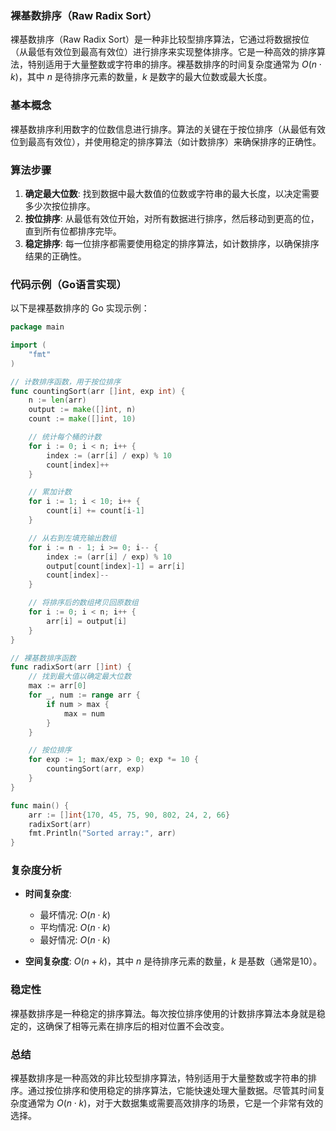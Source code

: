 ### 裸基数排序（Raw Radix Sort）

裸基数排序（Raw Radix Sort）是一种非比较型排序算法，它通过将数据按位（从最低有效位到最高有效位）进行排序来实现整体排序。它是一种高效的排序算法，特别适用于大量整数或字符串的排序。裸基数排序的时间复杂度通常为 $O(n \cdot k)$，其中 $n$ 是待排序元素的数量，$k$ 是数字的最大位数或最大长度。

### 基本概念

裸基数排序利用数字的位数信息进行排序。算法的关键在于按位排序（从最低有效位到最高有效位），并使用稳定的排序算法（如计数排序）来确保排序的正确性。

### 算法步骤

1. **确定最大位数**: 找到数据中最大数值的位数或字符串的最大长度，以决定需要多少次按位排序。
2. **按位排序**: 从最低有效位开始，对所有数据进行排序，然后移动到更高的位，直到所有位都排序完毕。
3. **稳定排序**: 每一位排序都需要使用稳定的排序算法，如计数排序，以确保排序结果的正确性。

### 代码示例（Go语言实现）

以下是裸基数排序的 Go 实现示例：

```go
package main

import (
	"fmt"
)

// 计数排序函数，用于按位排序
func countingSort(arr []int, exp int) {
	n := len(arr)
	output := make([]int, n)
	count := make([]int, 10)

	// 统计每个桶的计数
	for i := 0; i < n; i++ {
		index := (arr[i] / exp) % 10
		count[index]++
	}

	// 累加计数
	for i := 1; i < 10; i++ {
		count[i] += count[i-1]
	}

	// 从右到左填充输出数组
	for i := n - 1; i >= 0; i-- {
		index := (arr[i] / exp) % 10
		output[count[index]-1] = arr[i]
		count[index]--
	}

	// 将排序后的数组拷贝回原数组
	for i := 0; i < n; i++ {
		arr[i] = output[i]
	}
}

// 裸基数排序函数
func radixSort(arr []int) {
	// 找到最大值以确定最大位数
	max := arr[0]
	for _, num := range arr {
		if num > max {
			max = num
		}
	}

	// 按位排序
	for exp := 1; max/exp > 0; exp *= 10 {
		countingSort(arr, exp)
	}
}

func main() {
	arr := []int{170, 45, 75, 90, 802, 24, 2, 66}
	radixSort(arr)
	fmt.Println("Sorted array:", arr)
}
```

### 复杂度分析

- **时间复杂度**:
  - 最坏情况: $O(n \cdot k)$
  - 平均情况: $O(n \cdot k)$
  - 最好情况: $O(n \cdot k)$

- **空间复杂度**: $O(n + k)$，其中 $n$ 是待排序元素的数量，$k$ 是基数（通常是10）。

### 稳定性

裸基数排序是一种稳定的排序算法。每次按位排序使用的计数排序算法本身就是稳定的，这确保了相等元素在排序后的相对位置不会改变。

### 总结

裸基数排序是一种高效的非比较型排序算法，特别适用于大量整数或字符串的排序。通过按位排序和使用稳定的排序算法，它能快速处理大量数据。尽管其时间复杂度通常为 $O(n \cdot k)$，对于大数据集或需要高效排序的场景，它是一个非常有效的选择。